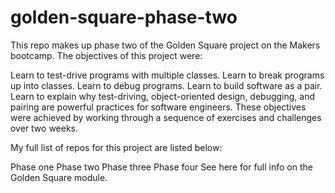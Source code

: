 # golden-square-phase-two

This repo makes up phase two of the Golden Square project on the Makers bootcamp. The objectives of this project were:

Learn to test-drive programs with multiple classes.
Learn to break programs up into classes.
Learn to debug programs.
Learn to build software as a pair.
Learn to explain why test-driving, object-oriented design, debugging, and pairing are powerful practices for software engineers.
These objectives were achieved by working through a sequence of exercises and challenges over two weeks.

My full list of repos for this project are listed below:

Phase one
Phase two
Phase three
Phase four
See here for full info on the Golden Square module.

